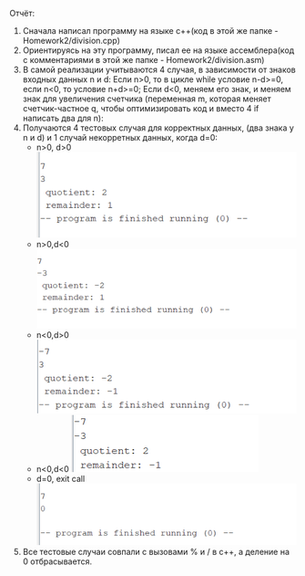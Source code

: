 Отчёт:
1) Сначала написал программу на языке с++(код в этой же папке - Homework2/division.cpp)
2) Ориентируясь на эту программу, писал ее на языке ассемблера(код c комментариями в этой же папке - Homework2/division.asm)
3) В самой реализации учитываются 4 случая, в зависимости от знаков входных данных n и d:
   Если n>0, то в цикле while условие n-d>=0, если n<0, то условие n+d>=0;
   Если d<0, меняем его знак, и меняем знак для увеличения счетчика (переменная m, которая меняет счетчик-частное q, чтобы оптимизировать код и вместо 4 if написать два для n):
4) Получаются 4 тестовых случая для корректных данных, (два знака у n и d) и 1 случай некорретных данных, когда d=0:
   - n>0, d>0 ![](1.png)
   - n>0,d<0 ![](2.png)
   - n<0,d>0 ![](3.png)
   - n<0,d<0 ![](4.png)
   - d=0, exit call ![](5.png)
5) Все тестовые случаи совпали с вызовами % и / в с++, а деление на 0 отбрасывается.
